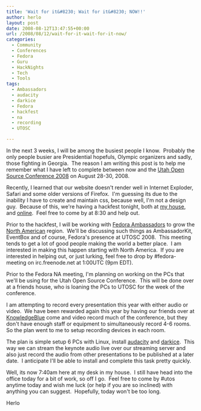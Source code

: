 ```yaml
---
title: 'Wait for it&#8230; Wait for it&#8230; NOW!!'
author: herlo
layout: post
date: 2008-08-12T13:47:55+00:00
url: /2008/08/12/wait-for-it-wait-for-it-now/
categories:
  - Community
  - Conferences
  - Fedora
  - Guru
  - HackNights
  - Tech
  - Tools
tags:
  - Ambassadors
  - audacity
  - darkice
  - Fedora
  - hackfest
  - na
  - recording
  - UTOSC

---
```

In the next 3 weeks, I will be among the busiest people I know.  Probably the only people busier are Presidential hopefuls, Olympic organizers and sadly, those fighting in Georgia.  The reason I am writing this post is to help me remember what I have left to complete between now and the <a href="http://2008.utosc.com/" target="_blank">Utah Open Source Conference 2008</a> on August 28-30, 2008.

Recently, I learned that our website doesn't render well in Internet Exploder, Safari and some older versions of Firefox.  I'm guessing its due to the inability I have to create and maintain css, because well, I'm not a design guy.  Because of this, we're having a hackfest tonight, both at <a href="http://tinyurl.com/herlomurray" target="_blank">my house</a>, and <a href="http://blog.utos.org/utos-how-to-irc/" target="_blank">online</a>.  Feel free to come by at 8:30 and help out.

Prior to the hackfest, I will be working with <a href="http://fedoraproject.org/wiki/Ambassadors" target="_blank">Fedora Ambassadors</a> to grow the <a href="http://fedoraproject.org/wiki/Ambassadors/NA" target="_blank">North American</a> region.  We'll be discussing such things as AmbassadorKit, EventBox and of course, Fedora's presence at UTOSC 2008.  This meeting tends to get a lot of good people making the world a better place.  I am interested in making this happen starting with North America.  If you are interested in helping out, or just lurking, feel free to drop by #fedora-meeting on irc.freenode.net at 1:00UTC (9pm EDT).

Prior to the Fedora NA meeting, I'm planning on working on the PCs that we'll be using for the Utah Open Source Conference.  This will be done over at a friends house, who is loaning the PCs to UTOSC for the week of the conference.

I am attempting to record every presentation this year with either audio or video.  We have been rewarded again this year by having our friends over at <a href="http://www.knowledgeblue.com" target="_blank">KnowledgeBlue</a> come and video record much of the conference, but they don't have enough staff or equipment to simultaneously record 4-6 rooms.  So the plan went to me to setup recording devices in each room.

The plan is simple setup 6 PCs with Linux, install <a href="http://audacity.sourceforge.net/" target="_blank">audacity</a> and <a href="http://darkice.tyrell.hu/" target="_blank">darkice</a>.  This way we can stream the keynote audio live over our streaming server and also just record the audio from other presentations to be published at a later date.  I anticipate I'll be able to install and complete this task pretty quickly.

Well, its now 7:40am here at my desk in my house.  I still have head into the office today for a bit of work, so off I go.  Feel free to come by #utos anytime today and wish me luck (or help if you are so inclined) with anything you can suggest.  Hopefully, today won't be too long.

Herlo